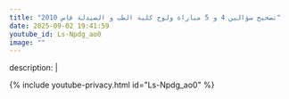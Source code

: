 ```yaml
---
title: "تصحيح سؤالين 4 و 5 مباراة ولوج كلية الطب و الصيدلة فاس 2010"
date: 2025-09-02 19:41:59 
youtube_id: Ls-Npdg_ao0
image: ""
---
```

description: |
  
{% include youtube-privacy.html id="Ls-Npdg_ao0" %}
